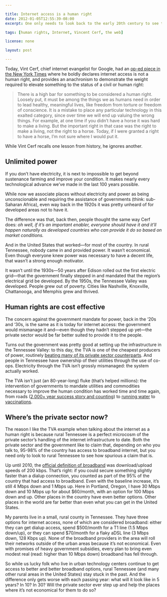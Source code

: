 ```yaml
---

title: Internet access is a human right
date: 2012-01-05T12:55:39-08:00
excerpt: One only needs to look back to the early 20th century to see the profound effect of making rights enablers themselves human rights.

tags: [human rights, Internet, Vincent Cerf, the web]

license: none

layout: post

---
```


Today, Vint Cerf, chief internet evangelist for Google, had an [op-ed piece in the New York Times][1] where he boldly declares internet access is not a human right, and provides an anachronism to demonstrate the weight required to elevate something to the status of a civil or human right:

> There is a high bar for something to be considered a human right. Loosely put, it must be among the things we as humans need in order to lead healthy, meaningful lives, like freedom from torture or freedom of conscience. It is a mistake to place any particular technology in this exalted category, since over time we will end up valuing the wrong things. For example, at one time if you didn’t have a horse it was hard to make a living. But the important right in that case was the right to make a living, not the right to a horse. Today, if I were granted a right to have a horse, I’m not sure where I would put it.

While Vint Cerf recalls one lesson from history, he ignores another.

## Unlimited power

If you don’t have electricity, it is next to impossible to get beyond sustenance farming and improve your condition. It makes nearly every technological advance we’ve made in the last 100 years possible.

While now we associate places without electricity and power as being unconscionable and requiring the assistance of governments (think: sub-Saharan Africa), even way back in the 1920s it was pretty unheard of for developed areas not to have it.

The difference was that, back then, people thought the same way Cerf does: *oh well, if it’s an important enabler, everyone should have it and it’ll happen naturally as developed countries who can provide it do so based on market conditions.*

And in the United States that worked—for most of the country. In rural Tennessee, nobody came in and provided power. It wasn’t economical. Even though everyone knew power was necessary to have a decent life, that wasn’t a strong enough motivator.

It wasn’t until the 1930s—50 years after Edison rolled out the first electric grid—that the government finally stepped in and mandated that the region’s electrical grid be developed. By the 1950s, the Tennessee Valley was developed. People grew out of poverty. Cities like Nashville, Knoxville, Chattanooga, and Memphis grew and thrived.

## Human rights are cost effective

The concern against the government mandate for power, back in the ‘20s and ‘30s, is the same as it is today for internet access: the government would mismanage it and—even though they hadn’t stepped up yet—the private sector would be far better suited to provide it to the people.

Turns out the government was pretty good at setting up the infrastructure in the Tennessee Valley: to this day, the TVA is one of the cheapest producers of power, routinely [beating many of its private sector counterparts][2]. And people in Tennessee have ownership of their utilities through the use of co-ops. Electricity through the TVA isn’t grossly mismanaged: the system actually worked.

The TVA isn’t just (an 80-year-long) fluke (that’s helped millions): the intervention of governments to mandate utilities and commodities necessary to improve the human condition has worked time and time again, from roads ([2,000+ year success story and counting][3]) to [running water][4] to [vaccinations][5].

## Where’s the private sector now?

The reason I like the TVA example when talking about the internet as a human right is because rural Tennessee is a perfect microcosm of the private sector’s handling of the internet infrastructure to date. Both the private sector and the government like to claim that, depending on who you talk to, 95-98% of the country has access to broadband internet, but you need only to look to rural Tennessee to see how spurious a claim that is.

Up until 2010, the [official definition of broadband][6] was download/upload speeds of 200 kbps. That’s right: if you could secure something slightly faster than a dialup connection, you counted as part of the 95% of the country that had access to broadband. Even with the baseline increase, it’s still 4 Mbps down and 1 Mbps up. Here in Portland, Oregon, I have 30 Mbps down and 10 Mbps up for about $60/month, with an option for 100 Mbps down and up. Other places in the country have even better options. Other places in the world are far better than even what you can get in the United States.

My parents live in a small, rural county in Tennessee. They have three options for internet access, none of which are considered broadband: either they can get dialup access, spend $500/month for a T1 line (1.5 Mbps down/up), or they can spend $70/month for a flaky aDSL line (3 Mbps down, 128 Kbps up). None of the broadband providers in the area will roll their networks outside of the urban areas because it’s not economical. Even with promises of heavy government subsidies, every plan to bring even modest real (read: higher than 10 Mbps down) broadband has fell through.

So while us lucky folk who live in urban technology centers continue to get access to better and better broadband options, rural Tennessee (and many other rural areas in the United States) stay stuck in the past. And the difference only gets worse with each passing year: what will it look like in 5 years? In 10? In 30? Will the private sector ever step up and help the places where it’s not economical for them to do so?

[1]: http://www.nytimes.com/2012/01/05/opinion/internet-access-is-not-a-human-right.html "Internet Access Is Not a Human Right"
[2]: http://www.tva.com/abouttva/keyfacts.htm#ratescompare "TVA FAQ: How do TVA’s rates compare with those of other power companies?"
[3]: http://en.wikipedia.org/wiki/Roman_roads "Wikipedia article on Roman roads"
[4]: http://en.wikipedia.org/wiki/Water_supply_and_sanitation_in_the_United_States#Piped_water_supply_until_1948 "Wikipedia article on water supply before 1948"
[5]: http://en.wikipedia.org/wiki/Vaccinations#History "Wikipedia article on the history of vaccinations"
[6]: http://www.technewsworld.com/story/law/70480.html "Tech News World: FCC Raises the Broadband Bar"
